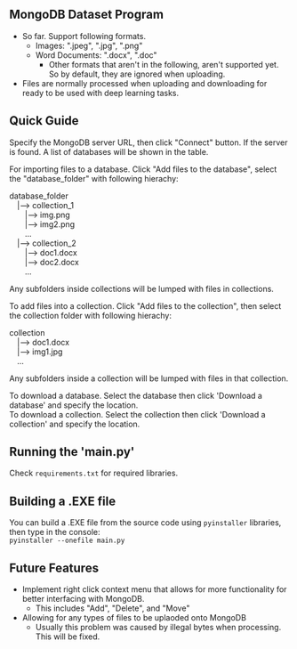## MongoDB Dataset Program
- So far. Support following formats.
  - Images: ".jpeg", ".jpg", ".png"
  - Word Documents: ".docx", ".doc"
    - Other formats that aren't in the following, aren't supported yet. So by default, they are ignored when uploading.
- Files are normally processed when uploading and downloading for ready to be used with deep learning tasks.

## Quick Guide
Specify the MongoDB server URL, then click "Connect" button.
If the server is found. A list of databases will be shown in the table.

For importing files to a database. Click "Add files to the database", select the "database_folder" with following hierachy:

database_folder<br>
&emsp;|--> collection_1<br>
&emsp;&emsp;|--> img.png<br>
&emsp;&emsp;|--> img2.png<br>
&emsp;&emsp;...<br>
&emsp;|--> collection_2<br>
&emsp;&emsp;|--> doc1.docx<br>
&emsp;&emsp;|--> doc2.docx<br>
&emsp;&emsp;...<br>

Any subfolders inside collections will be lumped with files in collections.

To add files into a collection. Click "Add files to the collection", then select the collection folder with following hierachy:

collection<br>
&emsp;|--> doc1.docx<br>
&emsp;|--> img1.jpg<br>
&emsp;...<br>

Any subfolders inside a collection will be lumped with files in that collection.

To download a database. Select the database then click 'Download a database' and specify the location.<br>
To download a collection. Select the collection then click 'Download a collection' and specify the location.

## Running the 'main.py'
Check `requirements.txt` for required libraries.

## Building a .EXE file
You can build a .EXE file from the source code using `pyinstaller` libraries, then type in the console:<br>
`pyinstaller --onefile main.py`

## Future Features
- Implement right click context menu that allows for more functionality for better interfacing with MongoDB.
    - This includes "Add", "Delete", and "Move"
- Allowing for any types of files to be uplaoded onto MongoDB
  - Usually this problem was caused by illegal bytes when processing. This will be fixed.